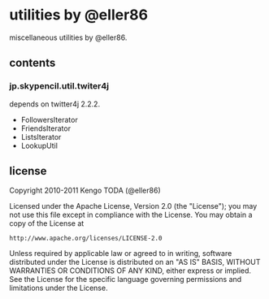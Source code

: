 utilities by @eller86
=====================
miscellaneous utilities by @eller86.


contents
--------
### jp.skypencil.util.twiter4j
depends on twitter4j 2.2.2.
 -   FollowersIterator
 -   FriendsIterator
 -   ListsIterator
 -   LookupUtil


license
-------
Copyright 2010-2011 Kengo TODA (@eller86)

Licensed under the Apache License, Version 2.0 (the "License");
you may not use this file except in compliance with the License.
You may obtain a copy of the License at

    http://www.apache.org/licenses/LICENSE-2.0

Unless required by applicable law or agreed to in writing, software
distributed under the License is distributed on an "AS IS" BASIS,
WITHOUT WARRANTIES OR CONDITIONS OF ANY KIND, either express or implied.
See the License for the specific language governing permissions and
limitations under the License.
